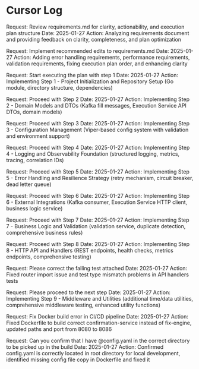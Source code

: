 # Cursor Log

Request: Review requirements.md for clarity, actionability, and execution plan structure
Date: 2025-01-27
Action: Analyzing requirements document and providing feedback on clarity, completeness, and plan optimization

Request: Implement recommended edits to requirements.md
Date: 2025-01-27
Action: Adding error handling requirements, performance requirements, validation requirements, fixing execution plan order, and enhancing clarity

Request: Start executing the plan with step 1
Date: 2025-01-27
Action: Implementing Step 1 - Project Initialization and Repository Setup (Go module, directory structure, dependencies)

Request: Proceed with Step 2
Date: 2025-01-27
Action: Implementing Step 2 - Domain Models and DTOs (Kafka fill messages, Execution Service API DTOs, domain models)

Request: Proceed with Step 3
Date: 2025-01-27
Action: Implementing Step 3 - Configuration Management (Viper-based config system with validation and environment support)

Request: Proceed with Step 4
Date: 2025-01-27
Action: Implementing Step 4 - Logging and Observability Foundation (structured logging, metrics, tracing, correlation IDs)

Request: Proceed with Step 5
Date: 2025-01-27
Action: Implementing Step 5 - Error Handling and Resilience Strategy (retry mechanism, circuit breaker, dead letter queue)

Request: Proceed with Step 6
Date: 2025-01-27
Action: Implementing Step 6 - External Integrations (Kafka consumer, Execution Service HTTP client, business logic service)

Request: Proceed with Step 7
Date: 2025-01-27
Action: Implementing Step 7 - Business Logic and Validation (validation service, duplicate detection, comprehensive business rules)

Request: Proceed with Step 8
Date: 2025-01-27
Action: Implementing Step 8 - HTTP API and Handlers (REST endpoints, health checks, metrics endpoints, comprehensive testing)

Request: Please correct the failing test attached
Date: 2025-01-27
Action: Fixed router import issue and test type mismatch problems in API handlers tests

Request: Please proceed to the next step
Date: 2025-01-27
Action: Implementing Step 9 - Middleware and Utilities (additional time/data utilities, comprehensive middleware testing, enhanced utility functions)

Request: Fix Docker build error in CI/CD pipeline
Date: 2025-01-27
Action: Fixed Dockerfile to build correct confirmation-service instead of fix-engine, updated paths and port from 8080 to 8086

Request: Can you confirm that I have @config.yaml in the correct directory to be picked up in the build
Date: 2025-01-27
Action: Confirmed config.yaml is correctly located in root directory for local development, identified missing config file copy in Dockerfile and fixed it


